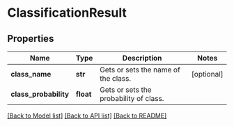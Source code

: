 # ClassificationResult

## Properties
Name | Type | Description | Notes
------------ | ------------- | ------------- | -------------
**class_name** | **str** | Gets or sets the name of the class. | [optional] 
**class_probability** | **float** | Gets or sets the probability of class. | 

[[Back to Model list]](../README.md#documentation-for-models) [[Back to API list]](../README.md#documentation-for-api-endpoints) [[Back to README]](../README.md)


